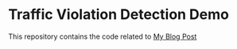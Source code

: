 # Traffic Violation Detection Demo
This repository contains the code related to [My Blog Post](https://medium.com/@partus/traffic-violation-detection-demo-7937c14ded71)
